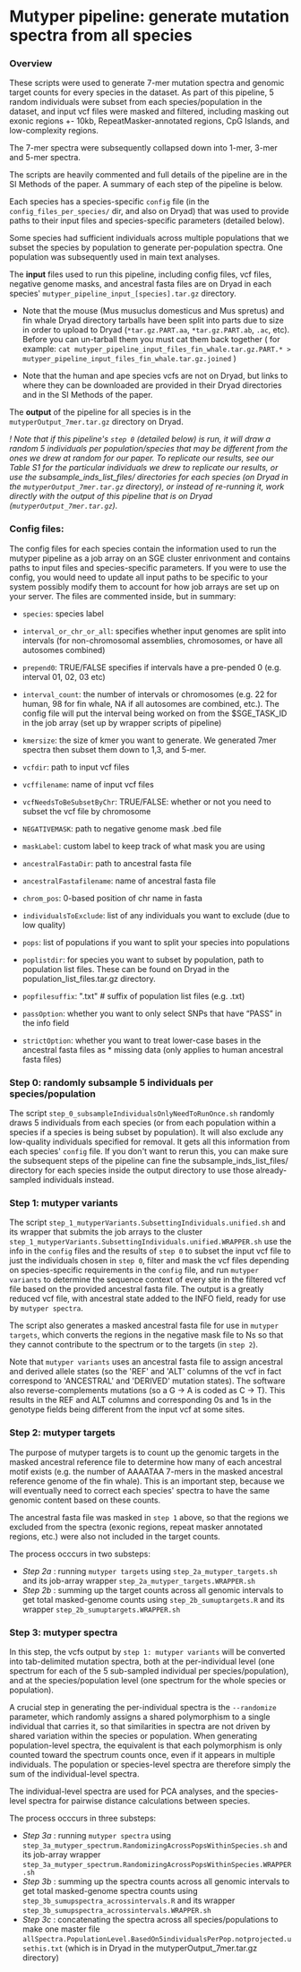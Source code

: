 # Mutyper pipeline: generate mutation spectra from all species

### Overview
These scripts were used to generate 7-mer mutation spectra and genomic target counts for every species in the dataset. As part of this pipeline, 5 random individuals were subset from each species/population in the dataset, and input vcf files were masked and filtered, including masking out exonic regions +- 10kb, RepeatMasker-annotated regions, CpG Islands, and low-complexity regions. 

The 7-mer spectra were subsequently collapsed down into 1-mer, 3-mer and 5-mer spectra.

The scripts are heavily commented and full details of the pipeline are in the SI Methods of the paper. A summary of each step of the pipeline is below.

Each species has a species-specific `config` file (in the `config_files_per_species/` dir, and also on Dryad) that was used to provide paths to their input files and species-specific parameters (detailed below). 

Some species had sufficient individuals across multiple populations that we subset the species by population to generate per-population spectra. One population was subsequently used in main text analyses. 

The **input** files used to run this pipeline, including config files, vcf files, negative genome masks, and ancestral fasta files are on Dryad in each species' `mutyper_pipeline_input_[species].tar.gz` directory. 
  * Note that the mouse (Mus musuclus domesticus and Mus spretus) and fin whale Dryad directory tarballs have been split into parts due to size in order to upload to Dryad (`*tar.gz.PART.aa`, `*tar.gz.PART.ab`, `.ac`, etc). Before you can un-tarball them you must cat them back together ( for example: `cat mutyper_pipeline_input_files_fin_whale.tar.gz.PART.* > mutyper_pipeline_input_files_fin_whale.tar.gz.joined` )

  * Note that the human and ape species vcfs are not on Dryad, but links to where they can be downloaded are provided in their Dryad directories and in the SI Methods of the paper.

The **output** of the pipeline for all species is in the `mutyperOutput_7mer.tar.gz` directory on Dryad.


*! Note that if this pipeline's `step 0` (detailed below) is run, it will draw a random 5 individuals per population/species that may be different from the ones we drew at random for our paper. To replicate our results, see our Table S1 for the particular individuals we drew to replicate our results, or use the subsample_inds_list_files/ directories for each species (on Dryad in the `mutyperOutput_7mer.tar.gz` directory), or instead of re-running it, work directly with the output of this pipeline that is on Dryad (`mutyperOutput_7mer.tar.gz`).*


### Config files:
The config files for each species contain the information used to run the mutyper pipeline as a job array on an SGE cluster enrivonment and contains paths to input files and species-specific parameters. If you were to use the config, you would need to update all input paths to be specific to your system possibly modify them to account for how job arrays are set up on your server. The files are commented inside, but in summary:
* `species`: species label
* `interval_or_chr_or_all`: specifies whether input genomes are split into intervals (for non-chromosomal assemblies, chromosomes, or have all autosomes combined)
* `prepend0`: TRUE/FALSE specifies if intervals have a pre-pended 0 (e.g. interval 01, 02, 03 etc)
* `interval_count`: the number of intervals or chromosomes (e.g. 22 for human, 98 for fin whale, NA if all autosomes are combined, etc.). The config file will put the interval being worked on from the $SGE_TASK_ID in the job array (set up by wrapper scripts of pipeline)
* `kmersize`: the size of kmer you want to generate. We generated 7mer spectra then subset them down to 1,3, and 5-mer.

* `vcfdir`: path to input vcf files
* `vcffilename`: name of input vcf files
* `vcfNeedsToBeSubsetByChr`: TRUE/FALSE: whether or not you need to subset the vcf file by chromosome 
* `NEGATIVEMASK`: path to negative genome mask .bed file
* `maskLabel`: custom label to keep track of what mask you are using 
* `ancestralFastaDir`: path to ancestral fasta file 
* `ancestralFastafilename`: name of ancestral fasta file
* `chrom_pos`: 0-based position of chr name in fasta
* `individualsToExclude`: list of any individuals you want to exclude (due to low quality)
* `pops`: list of populations if you want to split your species into populations
* `poplistdir`: for species you want to subset by population, path to population list files. These can be found on Dryad in the population_list_files.tar.gz directory.
* `popfilesuffix`: ".txt" # suffix of population list files (e.g. .txt)

* `passOption`: whether you want to only select SNPs that have “PASS” in the info field
* `strictOption`: whether you want to treat lower-case bases in the ancestral fasta files as * missing data (only applies to human ancestral fasta files)

### Step 0: randomly subsample 5 individuals per species/population
The script `step_0_subsampleIndividualsOnlyNeedToRunOnce.sh` randomly draws 5 individuals from each species (or from each population within a species if a species is being subset by population). It will also exclude any low-quality individuals specified for removal. It gets all this information from each species' `config` file. If you don't want to rerun this, you can make sure the subsequent steps of the pipeline can fine the subsample_inds_list_files/ directory for each species inside the output directory to use those already-sampled individuals instead. 

### Step 1: mutyper variants
The script `step_1_mutyperVariants.SubsettingIndividuals.unified.sh` and its wrapper that submits the job arrays to the cluster `step_1_mutyperVariants.SubsettingIndividuals.unified.WRAPPER.sh` use the info in the `config` files and the results of `step 0` to subset the input vcf file to just the individuals chosen in `step 0`, filter and mask the vcf files depending on species-specific requirements in the `config` file, and run `mutyper variants` to determine the sequence context of every site in the filtered vcf file based on the provided ancestral fasta file. The output is a greatly reduced vcf file, with ancestral state added to the INFO field, ready for use by `mutyper spectra`.

The script also generates a masked ancestral fasta file for use in `mutyper targets`, which converts the regions in the negative mask file to Ns so that they cannot contribute to the spectrum or to the targets (in `step 2`).

Note that `mutyper variants` uses an ancestral fasta file to assign ancestral and derived allele states (so the 'REF' and 'ALT' columns of the vcf in fact correspond to 'ANCESTRAL' and 'DERIVED' mutation states). The software also reverse-complements mutations (so a G -> A is coded as C -> T). This results in the REF and ALT columns and corresponding 0s and 1s in the genotype fields being different from the input vcf at some sites.

### Step 2: mutyper targets
The purpose of mutyper targets is to count up the genomic targets in the masked ancestral reference file to determine how many of each ancestral motif exists (e.g. the number of AAAATAA 7-mers in the masked ancestral reference genome of the fin whale). This is an important step, because we will eventually need to correct each species' spectra to have the same genomic content based on these counts.

The ancestral fasta file was masked in `step 1` above, so that the regions we excluded from the spectra (exonic regions, repeat masker annotated regions, etc.) were also not included in the target counts.

The process occcurs in two substeps:
* *Step 2a* : running `mutyper targets` using `step_2a_mutyper_targets.sh` and its job-array wrapper `step_2a_mutyper_targets.WRAPPER.sh`
* *Step 2b* : summing up the target counts across all genomic intervals to get total masked-genome counts using `step_2b_sumuptargets.R` and its wrapper `step_2b_sumuptargets.WRAPPER.sh`


### Step 3: mutyper spectra
In this step, the vcfs output by `step 1: mutyper variants` will be converted into tab-delimited mutation spectra, both at the per-individual level (one spectrum for each of the 5 sub-sampled individual per species/population), and at the species/population level (one spectrum for the whole species or population). 

A crucial step in generating the per-individual spectra is the `--randomize` parameter, which randomly assigns a shared polymorphism to a single individual that carries it, so that similarities in spectra are not driven by shared variation within the species or population. When generating population-level spectra, the equivalent is that each polymorphism is only counted toward the spectrum counts once, even if it appears in multiple individuals. The population or species-level spectra are therefore simply the sum of the individual-level spectra.

The individual-level spectra are used for PCA analyses, and the species-level spectra for pairwise distance calculations between species.

The process occcurs in three substeps:
* *Step 3a* : running `mutyper spectra` using `step_3a_mutyper_spectrum.RandomizingAcrossPopsWithinSpecies.sh` and its job-array wrapper `step_3a_mutyper_spectrum.RandomizingAcrossPopsWithinSpecies.WRAPPER.sh`
* *Step 3b* : summing up the spectra counts across all genomic intervals to get total masked-genome spectra counts using `step_3b_sumupspectra_acrossintervals.R` and its wrapper `step_3b_sumupspectra_acrossintervals.WRAPPER.sh`
* *Step 3c* : concatenating the spectra across all species/populations to make one master file `allSpectra.PopulationLevel.BasedOn5individualsPerPop.notprojected.usethis.txt` (which is in Dryad in the mutyperOutput_7mer.tar.gz directory)






